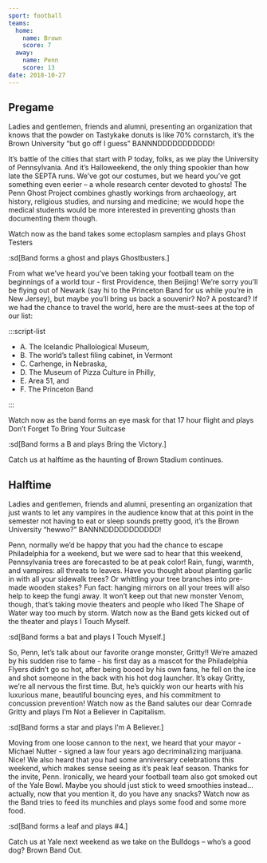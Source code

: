 ```yaml
---
sport: football
teams:
  home:
    name: Brown
    score: 7
  away:
    name: Penn
    score: 13
date: 2018-10-27
---
```


## Pregame

Ladies and gentlemen, friends and alumni, presenting an organization that knows that the powder on Tastykake donuts is like 70% cornstarch, it’s the Brown University “but go off I guess” BANNNDDDDDDDDDDD!

It’s battle of the cities that start with P today, folks, as we play the University of Pennsylvania. And it’s Halloweekend, the only thing spookier than how late the SEPTA runs. We’ve got our costumes, but we heard you’ve got something even eerier – a whole research center devoted to ghosts! The Penn Ghost Project combines ghastly workings from archaeology, art history, religious studies, and nursing and medicine; we would hope the medical students would be more interested in preventing ghosts than documenting them though.

Watch now as the band takes some ectoplasm samples and plays Ghost Testers

:sd[Band forms a ghost and plays Ghostbusters.]

From what we’ve heard you’ve been taking your football team on the beginnings of a world tour - first Providence, then Beijing! We’re sorry you’ll be flying out of Newark (say hi to the Princeton Band for us while you’re in New Jersey), but maybe you’ll bring us back a souvenir? No? A postcard? If we had the chance to travel the world, here are the must-sees at the top of our list:

:::script-list

- A. The Icelandic Phallological Museum,
- B. The world’s tallest filing cabinet, in Vermont
- C. Carhenge, in Nebraska,
- D. The Museum of Pizza Culture in Philly,
- E. Area 51, and
- F. The Princeton Band

:::

Watch now as the band forms an eye mask for that 17 hour flight and plays Don’t Forget To Bring Your Suitcase

:sd[Band forms a B and plays Bring the Victory.]

Catch us at halftime as the haunting of Brown Stadium continues.

## Halftime

Ladies and gentlemen, friends and alumni, presenting an organization that just wants to let any vampires in the audience know that at this point in the semester not having to eat or sleep sounds pretty good, it’s the Brown University “hewwo?” BANNNDDDDDDDDDDD!

Penn, normally we’d be happy that you had the chance to escape Philadelphia for a weekend, but we were sad to hear that this weekend, Pennsylvania trees are forecasted to be at peak color! Rain, fungi, warmth, and vampires: all threats to leaves. Have you thought about planting garlic in with all your sidewalk trees? Or whittling your tree branches into pre-made wooden stakes? Fun fact: hanging mirrors on all your trees will also help to keep the fungi away. It won’t keep out that new monster Venom, though, that’s taking movie theaters and people who liked The Shape of Water way too much by storm. Watch now as the Band gets kicked out of the theater and plays I Touch Myself.

:sd[Band forms a bat and plays I Touch Myself.]

So, Penn, let’s talk about our favorite orange monster, Gritty!! We’re amazed by his sudden rise to fame - his first day as a mascot for the Philadelphia Flyers didn’t go so hot, after being booed by his own fans, he fell on the ice and shot someone in the back with his hot dog launcher. It’s okay Gritty, we’re all nervous the first time. But, he’s quickly won our hearts with his luxurious mane, beautiful bouncing eyes, and his commitment to concussion prevention! Watch now as the Band salutes our dear Comrade Gritty and plays I’m Not a Believer in Capitalism.

:sd[Band forms a star and plays I’m A Believer.]

Moving from one loose cannon to the next, we heard that your mayor - Michael Nutter - signed a law four years ago decriminalizing marijuana. Nice! We also heard that you had some anniversary celebrations this weekend, which makes sense seeing as it’s peak leaf season. Thanks for the invite, Penn. Ironically, we heard your football team also got smoked out of the Yale Bowl. Maybe you should just stick to weed smoothies instead... actually, now that you mention it, do you have any snacks? Watch now as the Band tries to feed its munchies and plays some food and some more food.

:sd[Band forms a leaf and plays #4.]

Catch us at Yale next weekend as we take on the Bulldogs – who’s a good dog? Brown Band Out.
